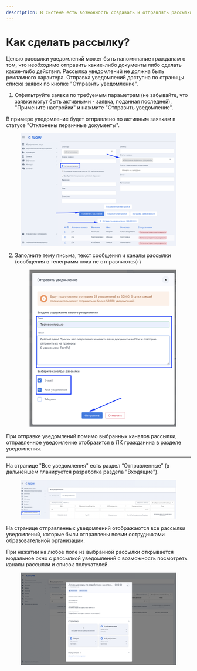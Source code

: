 ```yaml
---
description: В системе есть возможность создавать и отправлять рассылки
---
```


# Как сделать рассылку?

Целью рассылки уведомлений может быть напоминание гражданам о том, что необходимо отправить какие-либо документы либо сделать какие-либо действия. Рассылка уведомлений не должна быть рекламного характера. Отправка уведомлений доступна по страницы списка заявок по кнопке "Отправить уведомление".

1. Отфильтруйте заявки по требуемым параметрам (не забывайте, что заявки могут быть активными -  заявка, поданная последней), "Примените настройки" и нажмите "Отправить уведомление".

В примере уведомление будет отправлено по активным заявкам в статусе "Отклонены первичные документы".

<figure><img src="../.gitbook/assets/image.png" alt=""><figcaption></figcaption></figure>

2.  Заполните тему письма, текст сообщения и каналы рассылки (сообщения в телеграмм пока не отправляются) \


    <figure><img src="../.gitbook/assets/image (1).png" alt=""><figcaption></figcaption></figure>

При отправке уведомлений помимо выбранных каналов рассылки, отправленное уведомление отобразится в ЛК гражданина в разделе уведомления.

***

На странице "Все уведомления" есть раздел “Отправленные” (в дальнейшем  планируется разработка раздела "Входящие").

<figure><img src="../.gitbook/assets/image (2).png" alt=""><figcaption></figcaption></figure>

На странице отправленных уведомлений отображаются все рассылки уведомлений, которые были отправлены всеми сотрудниками образовательной организации.&#x20;

При нажатии на любое поле из выбранной рассылки открывается модальное окно с рассылкой уведомлений с возможность посмотреть каналы рассылки и список получателей.

<figure><img src="../.gitbook/assets/image (4).png" alt=""><figcaption></figcaption></figure>
